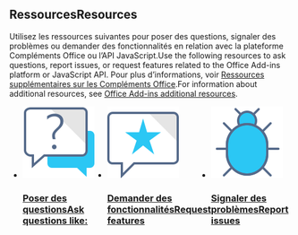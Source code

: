 <h2><span data-ttu-id="16ec0-101">Ressources</span><span class="sxs-lookup"><span data-stu-id="16ec0-101">Resources</span></span></h2>
<p><span data-ttu-id="16ec0-102">Utilisez les ressources suivantes pour poser des questions, signaler des problèmes ou demander des fonctionnalités en relation avec la plateforme Compléments Office ou l’API JavaScript.</span><span class="sxs-lookup"><span data-stu-id="16ec0-102">Use the following resources to ask questions, report issues, or request features related to the Office Add-ins platform or JavaScript API.</span></span> <span data-ttu-id="16ec0-103">Pour plus d’informations, voir <a href="../resources/resources-links-help.md">Ressources supplémentaires sur les Compléments Office</a>.</span><span class="sxs-lookup"><span data-stu-id="16ec0-103">For information about additional resources, see <a href="../resources/resources-links-help.md">Office Add-ins additional resources</a>.</span></span></p>
<ul class="panelContent cardsF cols cols3" style="display:flex!important;">
    <li>
        <div class="cardSize">
            <div class="cardPadding">
                <div class="card">
                    <div class="cardImageOuter">
                        <div class="cardImage">
                            <a href="https://stackoverflow.com/questions/tagged/office-js" target="_blank"><img src="../images/index/i_support.svg" alt="API questions" /></a>
                        </div>
                    </div>
                    <div class="cardText">
                        <a href="https://stackoverflow.com/questions/tagged/office-js" target="_blank"><h3><span data-ttu-id="16ec0-104">Poser des questions</span><span class="sxs-lookup"><span data-stu-id="16ec0-104">Ask questions like:</span></span></h3></a>
                    </div>
                </div>
            </div>
        </div>
    </li>
    <li>
        <div class="cardSize">
            <div class="cardPadding">
                <div class="card">
                    <div class="cardImageOuter">
                        <div class="cardImage">
                            <a href="https://officespdev.uservoice.com/" target="_blank"><img src="../images/index/i_feedback.svg" alt="API feature requests" /></a>
                        </div>
                    </div>
                    <div class="cardText">
                        <a href="https://officespdev.uservoice.com/" target="_blank"><h3><span data-ttu-id="16ec0-105">Demander des fonctionnalités</span><span class="sxs-lookup"><span data-stu-id="16ec0-105">Request features</span></span></h3></a>
                    </div>
                </div>
            </div>
        </div>
    </li>
    <li>
        <div class="cardSize">
            <div class="cardPadding">
                <div class="card">
                    <div class="cardImageOuter">
                        <div class="cardImage">
                            <a href="https://github.com/officedev/office-js/issues" target="_blank"><img src="../images/index/i_bug.svg" alt="API issues" /></a>
                        </div>
                    </div>
                    <div class="cardText">
                        <a href="https://github.com/officedev/office-js/issues" target="_blank"><h3><span data-ttu-id="16ec0-106">Signaler des problèmes</span><span class="sxs-lookup"><span data-stu-id="16ec0-106">Report issues</span></span></h3></a>
                    </div>
                </div>
            </div>
        </div>
    </li>
</ul>